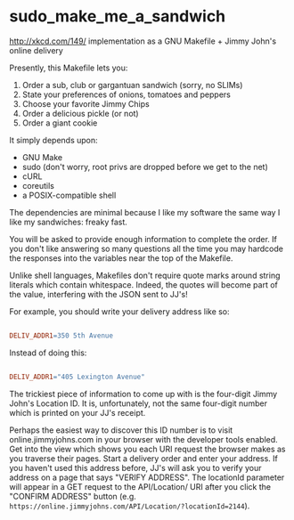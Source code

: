 # sudo_make_me_a_sandwich
http://xkcd.com/149/ implementation as a GNU Makefile + Jimmy John's online delivery

Presently, this Makefile lets you:

1. Order a sub, club or gargantuan sandwich (sorry, no SLIMs)
2. State your preferences of onions, tomatoes and peppers
3. Choose your favorite Jimmy Chips
4. Order a delicious pickle (or not)
5. Order a giant cookie

It simply depends upon:
* GNU Make
* sudo (don't worry, root privs are dropped before we get to the net)
* cURL
* coreutils
* a POSIX-compatible shell 

The dependencies are minimal because I like my software the same way I like my
sandwiches: freaky fast.

You will be asked to provide enough information to complete the order. If you
don't like answering so many questions all the time you may hardcode the
responses into the variables near the top of the Makefile.

Unlike shell languages, Makefiles don't require quote marks around string
literals which contain whitespace. Indeed, the quotes will become part of the
value, interfering with the JSON sent to JJ's!

For example, you should write your delivery address like so:

```Makefile

DELIV_ADDR1=350 5th Avenue

```

Instead of doing this:

```Makefile

DELIV_ADDR1="405 Lexington Avenue"

```

The trickiest piece of information to come up with is the four-digit Jimmy
John's Location ID. It is, unfortunately, not the same four-digit number which
is printed on your JJ's receipt.

Perhaps the easiest way to discover this ID number is to visit
online.jimmyjohns.com in your browser with the developer tools enabled.  Get
into the view which shows you each URI request the browser makes as you
traverse their pages. Start a delivery order and enter your address. If you
haven't used this address before, JJ's will ask you to verify your address on a
page that says "VERIFY ADDRESS". The locationId parameter will appear in a GET
request to the API/Location/ URI after you click the "CONFIRM ADDRESS" button
(e.g. `https://online.jimmyjohns.com/API/Location/?locationId=2144`).
